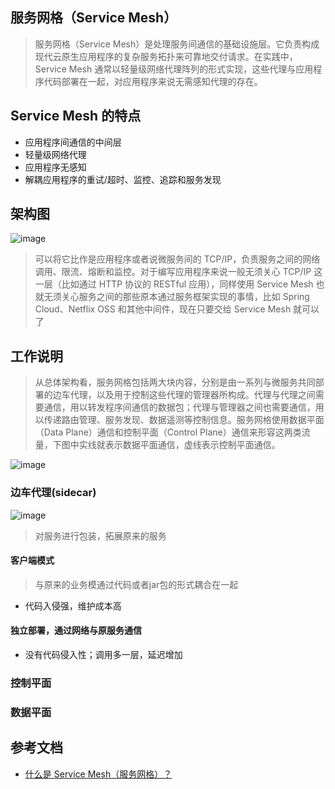 ## 服务网格（Service Mesh）
> 服务网格（Service Mesh）是处理服务间通信的基础设施层。它负责构成现代云原生应用程序的复杂服务拓扑来可靠地交付请求。在实践中，Service Mesh 通常以轻量级网络代理阵列的形式实现，这些代理与应用程序代码部署在一起，对应用程序来说无需感知代理的存在。


## Service Mesh 的特点
* 应用程序间通信的中间层
* 轻量级网络代理
* 应用程序无感知
* 解耦应用程序的重试/超时、监控、追踪和服务发现

## 架构图
![image](https://github.com/jsjchai/study-notes/assets/13389058/7f986eaf-45fa-4303-b415-10dfb445267a)

> 可以将它比作是应用程序或者说微服务间的 TCP/IP，负责服务之间的网络调用、限流、熔断和监控。对于编写应用程序来说一般无须关心 TCP/IP 这一层（比如通过 HTTP 协议的 RESTful 应用），同样使用 Service Mesh 也就无须关心服务之间的那些原本通过服务框架实现的事情，比如 Spring Cloud、Netflix OSS 和其他中间件，现在只要交给 Service Mesh 就可以了

## 工作说明
> 从总体架构看，服务网格包括两大块内容，分别是由一系列与微服务共同部署的边车代理，以及用于控制这些代理的管理器所构成。代理与代理之间需要通信，用以转发程序间通信的数据包；代理与管理器之间也需要通信，用以传递路由管理、服务发现、数据遥测等控制信息。服务网格使用数据平面（Data Plane）通信和控制平面（Control Plane）通信来形容这两类流量，下图中实线就表示数据平面通信，虚线表示控制平面通信。

![image](https://github.com/jsjchai/study-notes/assets/13389058/1bfa3091-e741-4431-bba0-20039446e070)

### 边车代理(sidecar)

![image](https://github.com/jsjchai/study-notes/assets/13389058/473de24a-9141-4c8b-89da-45b9411e87ec)

> 对服务进行包装，拓展原来的服务
#### 客户端模式
> 与原来的业务模通过代码或者jar包的形式耦合在一起
* 代码入侵强，维护成本高
#### 独立部署，通过网络与原服务通信
* 没有代码侵入性；调用多一层，延迟增加

### 控制平面
### 数据平面

## 参考文档
* [什么是 Service Mesh（服务网格）？](https://jimmysong.io/blog/what-is-a-service-mesh/)

